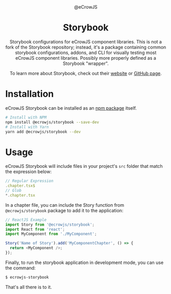 <div align="center">@eCrowJS</div>
<h1 align="center">Storybook</h1>

<div align="center">

Storybook configurations for eCrowJS component libraries. This is not a fork of the Storybook repository; instead, it's a package containing common storybook configurations, addons, and CLI for visually testing most eCrowJS component libraries. Possibly more properly defined as a Storybook "wrapper".

To learn more about Storybook, check out their [website](https://storybook.js.org/) or [GitHub page](https://github.com/storybookjs/storybook).

</div>

# Installation

eCrowJS Storybook can be installed as an [npm package](https://www.npmjs.com/package/@ecrowjs/storybook) itself.

```sh
# Install with NPM
npm install @ecrowjs/storybook --save-dev
# Install with Yarn
yarn add @ecrowjs/storybook --dev
```

# Usage

eCrowJS Storybook will include files in your project's `src` folder that match the expression below:

```javascript
// Regular Expression
.chapter.tsx$
// Glob
*.chapter.tsx
```

In a chapter file, you can include the Story function from `@ecrowjs/storybook` package to add it to the application:

```javascript
// ReactJS Example
import Story from '@ecrowjs/storybook';
import React from 'react';
import MyComponent from './MyComponent';

Story('Name of Story').add('MyComponentChapter', () => {
  return <MyComponent />;
});
```

Finally, to run the storybook application in development mode, you can use the command:

```sh
$ ecrowjs-storybook
```

That's all there is to it.
